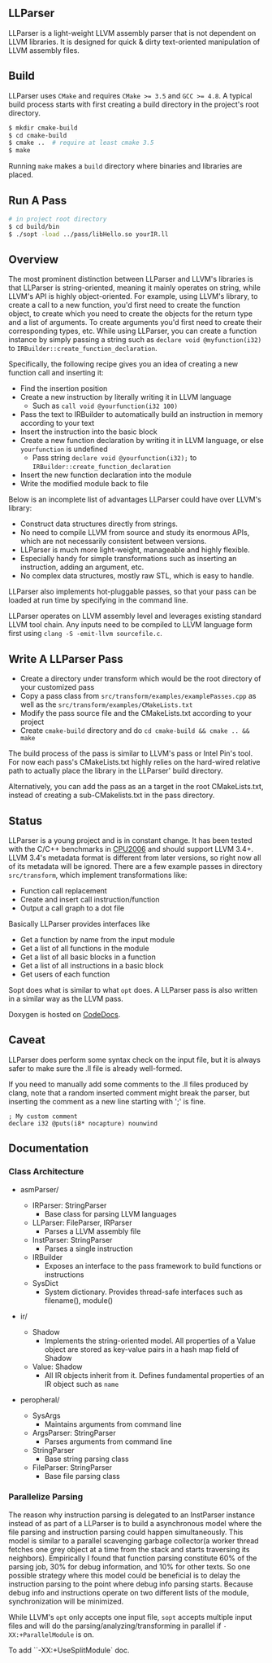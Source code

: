 ## LLParser

LLParser is a light-weight LLVM assembly parser that is not dependent on LLVM libraries. It is designed
for quick & dirty text-oriented manipulation of LLVM assembly files.


## Build

LLParser uses `CMake` and requires `CMake >= 3.5` and `GCC >= 4.8`. A typical build process starts with first creating a build directory in the project's root directory.

```bash
$ mkdir cmake-build
$ cd cmake-build
$ cmake ..  # require at least cmake 3.5
$ make
```

Running `make` makes a `build` directory where binaries and libraries are placed.

## Run A Pass

```bash
# in project root directory
$ cd build/bin
$ ./sopt -load ../pass/libHello.so yourIR.ll
```

## Overview

The most prominent distinction between LLParser and LLVM's libraries is that LLParser
is string-oriented, meaning it mainly operates on string, while LLVM's API is highly
object-oriented. For example, using LLVM's library, to create a call to a new function,
you'd first need to create the function object, to create which you need to create the objects for
the return type and a list of arguments.
To create arguments you'd first need to create their corresponding types, etc.
While using LLParser, you can create a function instance by simply passing a string such as
`declare void @myfunction(i32)` to `IRBuilder::create_function_declaration`.

Specifically, the following recipe gives you an idea of creating a new function call and inserting it:

- Find the insertion position
- Create a new instruction by literally writing it in LLVM language
  - Such as `call void @yourfunction(i32 100)`
- Pass the text to IRBuilder to automatically build an instruction in memory according to your text
- Insert the instruction into the basic block
- Create a new function declaration by writing it in LLVM language, or else `yourfunction` is undefined
  - Pass string `declare void @yourfunction(i32);` to `IRBuilder::create_function_declaration`
- Insert the new function declaration into the module
- Write the modified module back to file

Below is an incomplete list of advantages LLParser could have over LLVM's library:

- Construct data structures directly from strings.
- No need to compile LLVM from source and study its enormous APIs, which are not necessarily consistent between versions.
- LLParser is much more light-weight, manageable and highly flexible.
- Especially handy for simple transformations such as inserting an instruction, adding an argument, etc.
- No complex data structures, mostly raw STL, which is easy to handle.

LLParser also implements hot-pluggable passes, so that your pass can be loaded at run time by specifying in the command line.

LLParser operates on LLVM assembly level and leverages existing standard LLVM tool chain. Any inputs
need to be compiled to LLVM language form first using
`clang -S -emit-llvm sourcefile.c`.


## Write A LLParser Pass

- Create a directory under transform which would be the root directory of your customized pass
- Copy a pass class from `src/transform/examples/examplePasses.cpp` as well as the `src/transform/examples/CMakeLists.txt`
- Modify the pass source file and the CMakeLists.txt according to your project
- Create `cmake-build` directory and do `cd cmake-build && cmake .. && make`

The build process of the pass is similar to LLVM's pass or Intel Pin's tool.
For now each pass's CMakeLists.txt highly relies on the hard-wired relative path to
actually place the library in the LLParser' build directory.

Alternatively, you can add the pass as an a target in the root CMakeLists.txt,
instead of creating a sub-CMakelists.txt in the pass directory.


## Status

LLParser is a young project and is in constant change.
It has been tested with the C/C++ benchmarks in [CPU2006](https://www.spec.org/cpu2006/) and should support LLVM 3.4+.
LLVM 3.4's metadata format is different from later versions,
so right now all of its metadata will be ignored.
There are a few example passes in directory `src/transform`, which implement transformations like:

- Function call replacement
- Create and insert call instruction/function
- Output a call graph to a dot file

Basically LLParser provides interfaces like 
- Get a function by name from the input module
- Get a list of all functions in the module
- Get a list of all basic blocks in a function
- Get a list of all instructions in a basic block
- Get users of each function

Sopt does what is similar to what `opt` does.
A LLParser pass is also written in a similar way as the LLVM pass.


Doxygen is hosted on [CodeDocs](https://codedocs.xyz/GentlyGuitar/LLParser/classes.html).


## Caveat

LLParser does perform some syntax check on the input file, but it is always safer to make 
sure the .ll file is already well-formed.

If you need to manually add some comments to the .ll files produced by clang, note that
a random inserted comment might break the parser, but inserting the comment as a new line
starting with ';' is fine.

```
; My custom comment
declare i32 @puts(i8* nocapture) nounwind
```

## Documentation

### Class Architecture

- asmParser/
    - IRParser: StringParser
      - Base class for parsing LLVM languages
    - LLParser: FileParser, IRParser
      - Parses a LLVM assembly file
    - InstParser: StringParser
      - Parses a single instruction
    - IRBuilder
      - Exposes an interface to the pass framework to build functions or instructions
    - SysDict
      - System dictionary. Provides thread-safe interfaces such as filename(), module()

- ir/
    - Shadow
      - Implements the string-oriented model. All properties of a Value object are stored
      as key-value pairs in a hash map field of Shadow
    - Value: Shadow
      - All IR objects inherit from it. Defines fundamental properties of an IR object
      such as `name`

- peropheral/
    - SysArgs
      - Maintains arguments from command line
    - ArgsParser: StringParser
      - Parses arguments from command line
    - StringParser
      - Base string parsing class
    - FileParser: StringParser
      - Base file parsing class


### Parallelize Parsing

The reason why instruction parsing is delegated to an InstParser instance instead of as part of a LLParser is
to build a asynchronous model where the file parsing and instruction parsing could happen simultaneously.
This model is similar to a parallel scavenging garbage collector(a worker thread fetches one grey object
at a time from the stack and starts traversing its neighbors).
Empirically I found that function parsing
constitute 60% of the parsing job, 30% for debug information, and 10% for other texts.
So one possible strategy where this model could be beneficial is to delay the instruction parsing to the point
where debug info parsing starts. Because debug info and instructions operate on two different lists of the
module, synchronization will be minimized.

While LLVM's `opt` only accepts one input file, `sopt` accepts multiple input files and will do the
parsing/analyzing/transforming in parallel if `-XX:+ParallelModule` is on.

To add ``-XX:+UseSplitModule` doc.